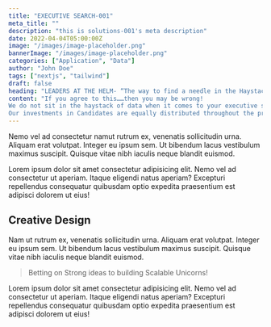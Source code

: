 ```yaml
---
title: "EXECUTIVE SEARCH-001"
meta_title: ""
description: "this is solutions-001's meta description"
date: 2022-04-04T05:00:00Z
image: "/images/image-placeholder.png"
bannerImage: "/images/image-placeholder.png"
categories: ["Application", "Data"]
author: "John Doe"
tags: ["nextjs", "tailwind"]
draft: false
heading: "LEADERS AT THE HELM- “The way to find a needle in the Haystack is to sit down.”"
content: "If you agree to this……then you may be wrong!
We do not sit in the haystack of data when it comes to your executive seat. We work like expert divers who are backed with research driven accurate and precise knowledge coupled with sector and functional expertise to deliver on the mission critical to your Organization’s driving seat.
Our investments in Candidates are equally distributed throughout the process of search to on-boarding and beyond that. We do not hesitate in crossing the line to gain access to information critical to a candidates behaviour, competencies, people skills and the most elusive factor- Human Factor while looking for the best to fit your Executive Seat."
---
```


Nemo vel ad consectetur namut rutrum ex, venenatis sollicitudin urna. Aliquam erat volutpat. Integer eu ipsum sem. Ut bibendum lacus vestibulum maximus suscipit. Quisque vitae nibh iaculis neque blandit euismod.

Lorem ipsum dolor sit amet consectetur adipisicing elit. Nemo vel ad consectetur ut aperiam. Itaque eligendi natus aperiam? Excepturi repellendus consequatur quibusdam optio expedita praesentium est adipisci dolorem ut eius!

## Creative Design

Nam ut rutrum ex, venenatis sollicitudin urna. Aliquam erat volutpat. Integer eu ipsum sem. Ut bibendum lacus vestibulum maximus suscipit. Quisque vitae nibh iaculis neque blandit euismod.

> Betting on Strong ideas to building Scalable Unicorns!

Lorem ipsum dolor sit amet consectetur adipisicing elit. Nemo vel ad consectetur ut aperiam. Itaque eligendi natus aperiam? Excepturi repellendus consequatur quibusdam optio expedita praesentium est adipisci dolorem ut eius!
